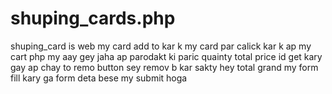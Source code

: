 # shuping_cards.php
shuping_card is web my card add to kar k my card par calick kar k ap  my cart php my aay gey jaha ap parodakt ki paric quainty total price id get kary gay ap chay to remo button sey remov b kar sakty hey total grand my form fill kary ga form deta bese my submit hoga

